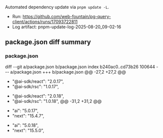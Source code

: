 Automated dependency update via `pnpm update -L`.

- Run: https://github.com/web-fountain/pg-query-client/actions/runs/17093722811
- Log artifact: pnpm-update-log-2025-08-20_09-02-16

**package.json diff summary**
---
### package.json
diff --git a/package.json b/package.json
index b240ac0..cd73b26 100644
--- a/package.json
+++ b/package.json
@@ -27,2 +27,2 @@
-    "@ai-sdk/react": "2.0.17",
-    "@ai-sdk/rsc": "1.0.17",
+    "@ai-sdk/react": "2.0.18",
+    "@ai-sdk/rsc": "1.0.18",
@@ -31,2 +31,2 @@
-    "ai": "5.0.17",
-    "next": "15.4.7",
+    "ai": "5.0.18",
+    "next": "15.5.0",


